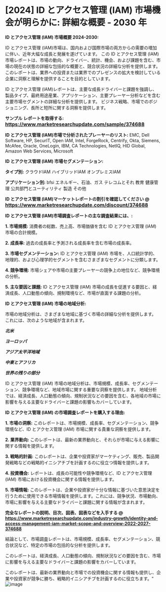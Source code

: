 # [2024] ID とアクセス管理 (IAM) 市場機会が明らかに: 詳細な概要 - 2030 年

<strong>ID とアクセス管理 (IAM) 市場概要 2024-2030:</strong>

ID とアクセス管理 (IAM)市場は、国内および国際市場の両方からの需要の増加に伴い、近年大幅な成長と発展を遂げています。 この ID とアクセス管理 (IAM) 市場レポートは、市場の動向、ドライバー、統計、機会、および課題を含む、市場の現在の状態の詳細な包括的な概要と、競合状況の詳細な分析を提供します。 このレポートは、業界への投資または業界でのプレゼンスの拡大を検討している企業に洞察と理解を提供することを目的としています。

ID とアクセス管理 (IAM)レポートは、主要な成長ドライバーと課題を強調し、製品タイプ、最終用途産業、アプリケーション、主要プレーヤー分析などを含む主要市場セグメントの詳細な分析を提供します。 ビジネス戦略、市場でのポジショニング、長所と短所に関する洞察を提供します。



<strong>サンプル レポートを取得する: <a href=https://www.marketresearchupdate.com/sample/374688><font size=3 color=#0000ff>https://www.marketresearchupdate.com/sample/374688</font></a></strong>



<strong>ID とアクセス管理 (IAM)市場で分析されたプレーヤーのリスト:</strong>
EMC, Dell Software, HP, SecurIT, Open IAM, Intel, ForgeRock, Centrify, Okta, Siemens, McAfee, Oracle, OneLogin, IBM, CA Technologies, NetIQ, HID Global, Amazon Web Services, Microsoft



<strong>ID とアクセス管理 (IAM) 市場セグメンテーション:</strong>



<strong>タイプ別:</strong>
クラウドIAM
ハイブリッドIAM
オンプレミスIAM



<strong>アプリケーション別:</strong>
bfsi
エネルギー、石油、ガス
テレコムとそれ
教育
健康管理
公共部門とユーティリティ
製造
その他



<strong>ID とアクセス管理 (IAM)マーケットレポートの割引を確認してください @ <a href=https://www.marketresearchupdate.com/discount/374688><font size=3 color=#0000ff>https://www.marketresearchupdate.com/discount/374688</font></a></strong>



<strong>ID とアクセス管理 (IAM)市場調査レポートの主な調査結果には、:</strong>



<strong>1. 市場規模:</strong> 消費者の総数、売上高、市場価値を含む ID とアクセス管理 (IAM) 市場の合計規模。



<strong>2. 成長率:</strong> 過去の成長率と予測される成長率を含む市場の成長率。



<strong>3. 市場セグメンテーション:</strong> ID とアクセス管理 (IAM) 市場を、人口統計学的、地理的、および心理学的セグメントを含むさまざまなセグメントに分類します。



<strong>4. 競争環境:</strong> 市場シェアや市場の主要プレーヤーの競争上の地位など、競争環境の分析。



<strong>5. 主な要因と課題:</strong> ID とアクセス管理 (IAM) 市場の成長を促進する要因と、経済成長、人口動態の傾向、規制環境など、市場が直面する課題の分析。



<strong>ID とアクセス管理 (IAM) 市場の地域分析:</strong>

市場の地域分析は、さまざまな地域に基づく市場の詳細な分析を提供します。 これには、次のような地域が含まれます。

<em>

<strong>北米</strong></em>
<em>

<strong>ヨーロッパ</strong></em>
<em>

<strong>アジア太平洋地域</strong></em>
<em>

<strong>中東とアフリカ</strong></em>
<em>

<strong>世界の残りの部分</strong></em>

ID とアクセス管理 (IAM) 市場の地域分析は、市場規模、成長率、セグメンテーション、競争環境など、地域市場に関する重要な洞察を提供します。 地域分析では、経済成長、人口動態の傾向、規制状況などの要因を含む、各地域の市場に影響を与える主要なドライバーと課題の影響もカバーしています。



<strong>ID とアクセス管理 (IAM) の市場調査レポートを購入する理由:</strong>



<strong>1. 市場の洞察:</strong> このレポートは、市場規模、成長率、セグメンテーション、競争環境など、ID とアクセス管理 (IAM) 市場に関する貴重な洞察を提供します。



<strong>2. 業界動向:</strong> このレポートは、最新の業界動向と、それらが市場に与える影響に関する情報を提供します。



<strong>3. 戦略的計画:</strong> このレポートは、企業や投資家がマーケティング、販売、製品開発戦略などの戦略的イニシアチブを計画するのに役立つ情報を提供します。



<strong>4. 投資機会:</strong> レポートは、成長の可能性や競争環境など、ID とアクセス管理 (IAM) 市場における投資機会に関する情報を提供します。



<strong>5. 市場情報:</strong> このレポートは、企業や投資家が十分な情報に基づいた意思決定を行うために使用できる市場情報を提供します。これには、競争状況、市場動向、市場に影響を与える主要なドライバーと課題に関する情報が含まれます。



<strong><b>完全なレポートの説明、目次、図表、図表などを入手する @ <a href=https://www.marketresearchupdate.com/industry-growth/identity-and-access-management-iam-market-scope-and-overview-2022-2027-374688>https://www.marketresearchupdate.com/industry-growth/identity-and-access-management-iam-market-scope-and-overview-2022-2027-374688</a></b></strong>

結論として、市場調査レポートは、市場規模、成長率、セグメンテーション、競合状況など、特定の市場の包括的な分析を提供します。

このレポートは、経済成長、人口動態の傾向、規制状況などの要因を含む、市場に影響を与える主要なドライバーと課題の影響をカバーしています。

このレポートは、最新の業界動向と市場での投資機会に関する情報も提供し、企業や投資家が競争に勝ち、戦略的イニシアチブを計画するのに役立ちます。"
![image](https://github.com/renukap7961/renukap7961/assets/163852544/d6d0bcc3-fd9c-4d8f-ad9f-cd747d100aa7)
